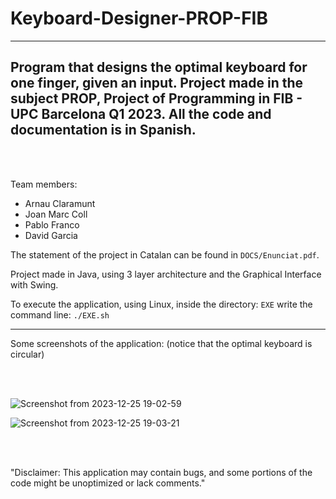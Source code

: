# Keyboard-Designer-PROP-FIB
---
Program that designs the optimal keyboard for one finger, given an input. 
Project made in the subject PROP, Project of Programming in FIB - UPC Barcelona Q1 2023.
All the code and documentation is in Spanish.
---
<br>
</br>

Team members:
- Arnau Claramunt
- Joan Marc Coll
- Pablo Franco
- David Garcia

The statement of the project in Catalan can be found in `DOCS/Enunciat.pdf`.

Project made in Java, using 3 layer architecture and the Graphical Interface with Swing.

To execute the application, using Linux, inside the directory: `EXE` write the command line:  `./EXE.sh` 
  
---

Some screenshots of the application: (notice that the optimal keyboard is circular)

<br>
</br>

![Screenshot from 2023-12-25 19-02-59](https://github.com/ArnauCS03/Keyboard-Designer-PROP-FIB/assets/95536223/661c51b8-cd50-494c-8dea-fd14d8e009a0)


![Screenshot from 2023-12-25 19-03-21](https://github.com/ArnauCS03/Keyboard-Designer-PROP-FIB/assets/95536223/27cad1b4-2165-4cd5-a411-fb531c5268db)

<br>
</br>

"Disclaimer: This application may contain bugs, and some portions of the code might be unoptimized or lack comments."



